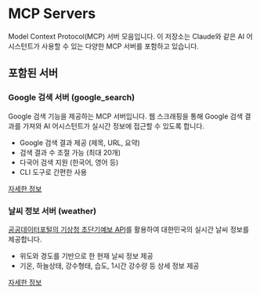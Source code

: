 # MCP Servers

Model Context Protocol(MCP) 서버 모음입니다. 이 저장소는 Claude와 같은 AI 어시스턴트가 사용할 수 있는 다양한 MCP 서버를 포함하고 있습니다.

## 포함된 서버

### Google 검색 서버 (google_search)

Google 검색 기능을 제공하는 MCP 서버입니다. 웹 스크래핑을 통해 Google 검색 결과를 가져와 AI 어시스턴트가 실시간 정보에 접근할 수 있도록 합니다.

- Google 검색 결과 제공 (제목, URL, 요약)
- 검색 결과 수 조절 가능 (최대 20개)
- 다국어 검색 지원 (한국어, 영어 등)
- CLI 도구로 간편한 사용

[자세한 정보](./google_search/README.md)

### 날씨 정보 서버 (weather)

[공공데이터포털의 기상청 초단기예보 API](https://www.data.go.kr/data/15043492/fileData.do?recommendDataYn=Y)를 활용하여 대한민국의 실시간 날씨 정보를 제공합니다.

- 위도와 경도를 기반으로 한 현재 날씨 정보 제공
- 기온, 하늘상태, 강수형태, 습도, 1시간 강수량 등 상세 정보 제공

[자세한 정보](./weather/README.md)